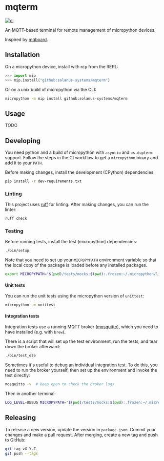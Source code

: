 # mqterm

[![ci](https://github.com/solanus-systems/mqterm/actions/workflows/ci.yml/badge.svg)](https://github.com/solanus-systems/mqterm/actions/workflows/ci.yml)

An MQTT-based terminal for remote management of micropython devices.

Inspired by [mqboard](https://github.com/tve/mqboard).

## Installation

On a micropython device, install with `mip` from the REPL:

```python
>>> import mip
>>> mip.install("github:solanus-systems/mqterm")
```

Or on a unix build of micropython via the CLI:

```bash
micropython -m mip install github:solanus-systems/mqterm
```

## Usage

TODO

## Developing

You need python and a build of micropython with `asyncio` and `os.dupterm` support. Follow the steps in the CI workflow to get a `micropython` binary and add it to your `PATH`.

Before making changes, install the development (CPython) dependencies:

```bash
pip install -r dev-requirements.txt
```

### Linting

This project uses [ruff](https://github.com/astral-sh/ruff) for linting. After making changes, you can run the linter:

```bash
ruff check
```

### Testing

Before running tests, install the test (micropython) dependencies:

```bash
./bin/setup
```

Note that you need to set up your `MICROPYPATH` environment variable so that the local copy of the package is loaded before any installed packages.

```bash
export MICROPYPATH="$(pwd)/tests/mocks:$(pwd):.frozen:~/.micropython/lib:/usr/lib/micropython"
```

#### Unit tests

You can run the unit tests using the micropython version of `unittest`:

```bash
micropython -m unittest
```

#### Integration tests

Integration tests use a running MQTT broker ([mosquitto](https://mosquitto.org/)), which you need to have installed (e.g. with `brew`).

There is a script that will set up the test environment, run the tests, and tear down the broker afterward:

```bash
./bin/test_e2e
```

Sometimes it's useful to debug an individual integration test. To do this, you need to run the broker yourself, then set up the environment and invoke the test directly:

```bash
mosquitto -v  # keep open to check the broker logs
```

Then in another terminal:

```bash
LOG_LEVEL=DEBUG MICROPYPATH="$(pwd)/tests/mocks:$(pwd):.frozen:~/.micropython/lib:/usr/lib/micropython" micropython ./tests/e2e/e2e_file_ops.py
```

## Releasing

To release a new version, update the version in `package.json`. Commit your changes and make a pull request. After merging, create a new tag and push to GitHub:

```bash
git tag vX.Y.Z
git push --tags
```
